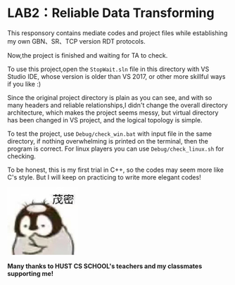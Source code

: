 # LAB2：Reliable Data Transforming

This responsory contains mediate codes and project files while establishing my own GBN、SR、TCP version RDT protocols.

Now,the project is finished and waiting for TA to check.

To use this project,open the ``StopWait.sln`` file in this directory with VS Studio IDE, whose version is older than VS 2017, or other more skillful ways if you like :) 

Since the original project directory is plain as you can see, and with so many headers and reliable relationships,I didn't change the overall directory architecture, which makes the project seems messy, but virtual directory has been changed in VS project, and the logical topology is simple.

To test the project, use ``Debug/check_win.bat`` with input file in the same directory, if nothing overwhelming is printed on the terminal, then the program is correct. For linux players you can use  ``Debug/check_linux.sh`` for checking.

To be honest, this is my first trial in C++, so the codes may seem more like C's style. But I will keep on practicing to write more elegant codes!

![just_for_fun](just_for_fun.jpg)

**Many thanks to HUST CS SCHOOL's teachers and my classmates supporting me!**